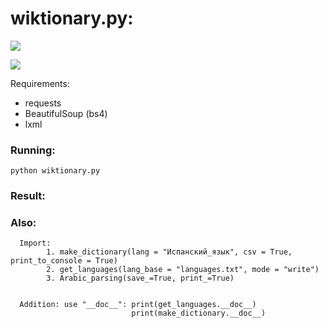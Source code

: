 # wiktionary.py:
![](https://github.com/weider938/parsers_py/blob/master/src/vikislovar.jpg)

![](https://github.com/weider938/parsers_py/blob/master/src/example.PNG)

  Requirements:
  - requests
  - BeautifulSoup (bs4)
  - lxml
  
  ### Running: 
    python wiktionary.py
  
  ### Result:
    
    
  ### Also:
      
      Import:
            1. make_dictionary(lang = "Испанский_язык", csv = True, print_to_console = True)
            2. get_languages(lang_base = "languages.txt", mode = "write")
            3. Arabic_parsing(save_=True, print_=True)
           
      
      Addition: use "__doc__": print(get_languages.__doc__)
                               print(make_dictionary.__doc__)
                              
